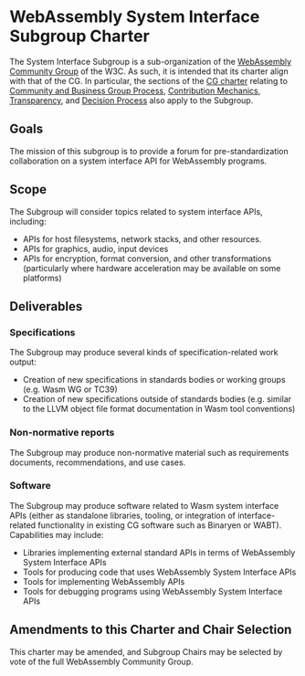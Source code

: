 # WebAssembly System Interface Subgroup Charter

The System Interface Subgroup is a sub-organization of the
[WebAssembly Community Group](https://www.w3.org/community/webassembly/) of the W3C.
As such, it is intended that its charter align with that of the CG. In particular, 
the sections of the [CG charter](https://webassembly.github.io/cg-charter/) relating to
[Community and Business Group Process](https://webassembly.github.io/cg-charter/#process),
[Contribution Mechanics](https://webassembly.github.io/cg-charter/#contrib),
[Transparency](https://webassembly.github.io/cg-charter/#transparency), and
[Decision Process](https://webassembly.github.io/cg-charter/#decision) also apply to the Subgroup.

## Goals

The mission of this subgroup is to provide a forum for pre-standardization
collaboration on a system interface API for WebAssembly programs.

## Scope

The Subgroup will consider topics related to system interface APIs, including:

- APIs for host filesystems, network stacks, and other resources.
- APIs for graphics, audio, input devices
- APIs for encryption, format conversion, and other transformations
  (particularly where hardware acceleration may be available on some platforms)


## Deliverables

### Specifications
The Subgroup may produce several kinds of specification-related work output:
- Creation of new specifications in standards bodies or working
groups (e.g. Wasm WG or TC39)
- Creation of new specifications outside of standards bodies
(e.g. similar to the LLVM object file format documentation in Wasm tool conventions)

### Non-normative reports
The Subgroup may produce non-normative material such as requirements
documents, recommendations, and use cases.

### Software
The Subgroup may produce software related to Wasm system interface APIs (either
as standalone libraries, tooling, or integration of interface-related
functionality in existing CG software such as Binaryen or WABT). Capabilities may
include:
- Libraries implementing external standard APIs in terms of WebAssembly
  System Interface APIs
- Tools for producing code that uses WebAssembly System Interface APIs
- Tools for implementing WebAssembly APIs
- Tools for debugging programs using WebAssembly System Interface APIs

## Amendments to this Charter and Chair Selection

This charter may be amended, and Subgroup Chairs may be selected by vote of the full
WebAssembly Community Group.

